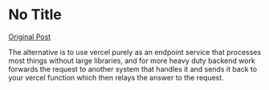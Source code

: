 # No Title

[Original Post](https://discourse.onlinedegree.iitm.ac.in/t/169029/335)

<p>The alternative is to use vercel purely as an endpoint service that processes most things without large libraries, and for more heavy duty backend work forwards the request to another system that handles it and sends it back to your vercel function which then relays the answer to the request.</p>